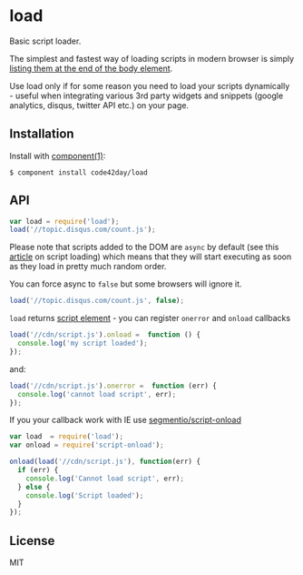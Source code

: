 # load

Basic script loader.

The simplest and fastest way of loading scripts in modern browser is simply [listing them at the
end of the body element][1].

Use load only if for some reason you need to load your scripts dynamically - useful when
integrating various 3rd party widgets and snippets (google analytics, disqus, twitter API etc.) on
your page.

## Installation

Install with [component(1)](http://component.io):

    $ component install code42day/load

## API

```javascript
var load = require('load');
load('//topic.disqus.com/count.js');
```

Please note that scripts added to the DOM are `async` by default (see this [article][1] on script
loading) which means that they will start executing as soon as they load in pretty much random
order.

You can force async to `false` but some browsers will ignore it.

```javascript
load('//topic.disqus.com/count.js', false);
```

`load` returns [script element](https://developer.mozilla.org/en-US/docs/Web/API/HTMLScriptElement) - you can register `onerror` and `onload` callbacks

```javascript
load('//cdn/script.js').onload =  function () {
  console.log('my script loaded');
});
```

and:

```javascript
load('//cdn/script.js').onerror =  function (err) {
  console.log('cannot load script', err);
});
```

If you your callback work with IE use [segmentio/script-onload](https://github.com/segmentio/script-onload)

```javascript
var load  = require('load');
var onload = require('script-onload');

onload(load('//cdn/script.js'), function(err) {
  if (err) {
    console.log('Cannot load script', err);
  } else {
    console.log('Script loaded');
  }
});
```

## License

  MIT

[1]: http://www.html5rocks.com/en/tutorials/speed/script-loading/
